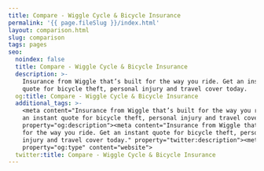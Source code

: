 ```yaml
---
title: Compare - Wiggle Cycle & Bicycle Insurance
permalink: '{{ page.fileSlug }}/index.html'
layout: comparison.html
slug: comparison
tags: pages
seo:
  noindex: false
  title: Compare - Wiggle Cycle & Bicycle Insurance
  description: >-
    Insurance from Wiggle that’s built for the way you ride. Get an instant
    quote for bicycle theft, personal injury and travel cover today.
  og:title: Compare - Wiggle Cycle & Bicycle Insurance
  additional_tags: >-
    <meta content="Insurance from Wiggle that’s built for the way you ride. Get
    an instant quote for bicycle theft, personal injury and travel cover today."
    property="og:description"><meta content="Insurance from Wiggle that’s built
    for the way you ride. Get an instant quote for bicycle theft, personal
    injury and travel cover today." property="twitter:description"><meta
    property="og:type" content="website">
  twitter:title: Compare - Wiggle Cycle & Bicycle Insurance
---
```



